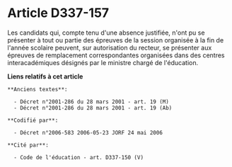 # Article D337-157

Les candidats qui, compte tenu d'une absence justifiée, n'ont pu se présenter à tout ou partie des épreuves de la session
organisée à la fin de l'année scolaire peuvent, sur autorisation du recteur, se présenter aux épreuves de remplacement
correspondantes organisées dans des centres interacadémiques désignés par le ministre chargé de l'éducation.

**Liens relatifs à cet article**

	**Anciens textes**:

	  - Décret n°2001-286 du 28 mars 2001 - art. 19 (M)
	  - Décret n°2001-286 du 28 mars 2001 - art. 19 (Ab)

	**Codifié par**:

	  - Décret n°2006-583 2006-05-23 JORF 24 mai 2006

	**Cité par**:

	  - Code de l'éducation - art. D337-150 (V)
